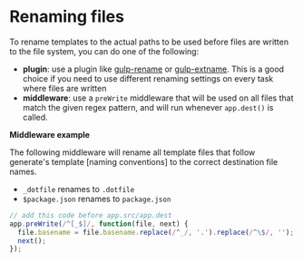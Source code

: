 # Renaming files

To rename templates to the actual paths to be used before files are written to the file system, you can do one of the following:

* **plugin**: use a plugin like [gulp-rename](https://github.com/hparra/gulp-rename) or [gulp-extname](https://github.com/jonschlinkert/gulp-extname). This is a good choice if you need to use different renaming settings on every task where files are written
* **middleware**: use a `preWrite` middleware that will be used on all files that match the given regex pattern, and will run whenever `app.dest()` is called.

**Middleware example**

The following middleware will rename all template files that follow generate's template [naming conventions] to the correct destination file names.

* `_dotfile` renames to `.dotfile`
* `$package.json` renames to `package.json`

```js
// add this code before app.src/app.dest
app.preWrite(/^[_$]/, function(file, next) {
  file.basename = file.basename.replace(/^_/, '.').replace(/^\$/, '');
  next();
});
```